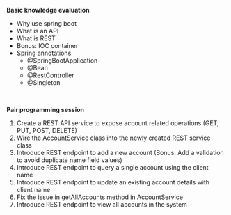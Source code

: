 **Basic knowledge evaluation**


* Why use spring boot
* What is an API
* What is REST
* Bonus: IOC container
* Spring annotations
  * @SpringBootApplication
  * @Bean
  * @RestController
  * @Singleton

<br>

**Pair programming session**

1. Create a REST API service to expose account related operations (GET, PUT, POST, DELETE)
2. Wire the AccountService class into the newly created REST service class
3. Introduce REST endpoint to add a new account (Bonus: Add a validation to avoid duplicate name field values)
4. Introduce REST endpoint to query a single account using the client name
5. Introduce REST endpoint to update an existing account details with client name
6. Fix the issue in getAllAccounts method in AccountService
7. Introduce REST endpoint to view all accounts in the system
